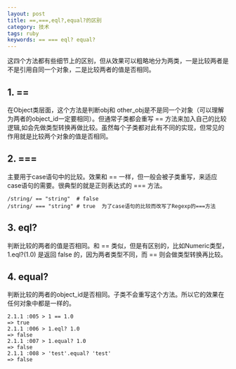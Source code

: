 ```yaml
---
layout: post
title: ==,===,eql?,equal?的区别
category: 技术
tags: ruby
keywords: == === eql? equal?
---
```


这四个方法都有些细节上的区别，但从效果可以粗略地分为两类，一是比较两者是不是引用自同一个对象，二是比较两者的值是否相同。


## 1. ==

在Object类层面，这个方法是判断obj和 other_obj是不是同一个对象（可以理解为两者的object_id一定要相同）。但通常子类都会重写 == 方法来加入自己的比较逻辑,如会先做类型转换再做比较。虽然每个子类都对此有不同的实现，但常见的作用就是比较两个对象的值是否相同。

## 2. ===

主要用于case语句中的比较。效果和 == 一样，但一般会被子类重写，来适应case语句的需要。很典型的就是正则表达式的 === 方法。

```
/string/ == "string"  # false
/string/ === "string" # true  为了case语句的比较而改写了Regexp的===方法

```
## 3. eql?

判断比较的两者的值是否相同。和 == 类似，但是有区别的，比如Numeric类型，1.eql?(1.0) 是返回 false 的，因为两者类型不同，而 == 则会做类型转换再比较。

## 4. equal?

判断比较的两者的object_id是否相同。子类不会重写这个方法。所以它的效果在任何对象中都是一样的。


```
2.1.1 :005 > 1 == 1.0
=> true
2.1.1 :006 > 1.eql? 1.0
=> false
2.1.1 :007 > 1.equal? 1.0
=> false
2.1.1 :008 > 'test'.equal? 'test'
=> false
```
